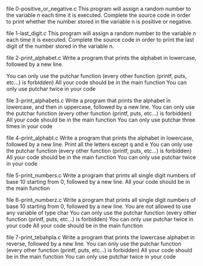 file 0-positive_or_negative.c  This program will assign a random number to the variable n each time it is executed. Complete the source code in order to print whether the number stored in the variable n is positive or negative.

file 1-last_digit.c This program will assign a random number to the variable n each time it is executed. Complete the source code in order to print the last digit of the number stored in the variable n.

file 2-print_alphabet.c Write a program that prints the alphabet in lowercase, followed by a new line.

You can only use the putchar function (every other function (printf, puts, etc…) is forbidden)
All your code should be in the main function
You can only use putchar twice in your code

file 3-print_alphabets.c Write a program that prints the alphabet in lowercase, and then in uppercase, followed by a new line.
You can only use the putchar function (every other function (printf, puts, etc…) is forbidden)
All your code should be in the main function
You can only use putchar three times in your code

file 4-print_alphabt.c Write a program that prints the alphabet in lowercase, followed by a new line.
Print all the letters except q and e
You can only use the putchar function (every other function (printf, puts, etc…) is forbidden)
All your code should be in the main function
You can only use putchar twice in your code

file 5-print_numbers.c Write a program that prints all single digit numbers of base 10 starting from 0, followed by a new line.
All your code should be in the main function

file 6-print_numberz.c Write a program that prints all single digit numbers of base 10 starting from 0, followed by a new line.
You are not allowed to use any variable of type char
You can only use the putchar function (every other function (printf, puts, etc…) is forbidden)
You can only use putchar twice in your code
All your code should be in the main function

file 7-print_tebahpla.c Write a program that prints the lowercase alphabet in reverse, followed by a new line.
You can only use the putchar function (every other function (printf, puts, etc…) is forbidden)
All your code should be in the main function
You can only use putchar twice in your code























